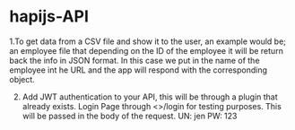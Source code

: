 # hapijs-API

1.To get data from a CSV file and show it to the user, an example would be; an employee file that depending on the ID of the employee it will be return back the info in JSON format.
    In this case we put in the name of the employee int he URL and the app will respond with the corresponding object.
    
2. Add JWT authentication to your API, this will be through a plugin that already exists.
    Login Page through <<appURL>>/login for testing purposes. This will be passed in the body of the request. 
      UN: jen
      PW: 123
